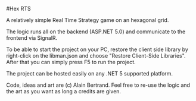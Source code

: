 #Hex RTS

A relatively simple Real Time Strategy game on an hexagonal grid.

The logic runs all on the backend (ASP.NET 5.0) and communicate to the frontend via SignalR.

To be able to start the project on your PC, restore the client side library by right-click on the libman.json and choose "Restore Client-Side Libraries". After that you can simply press F5 to run the project.

The project can be hosted easily on any .NET 5 supported platform.

Code, ideas and art are (c) Alain Bertrand. Feel free to re-use the logic and the art as you want as long a credits are given.

